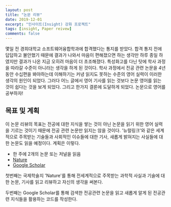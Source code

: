 ```yaml
---
layout: post
title: "논문 리뷰"
date: 2019-12-01
excerpt: "인사이트(Insight) 강화 프로젝트"
tags: [insight, Paper reivew]
comments: false
---
```


몇일 전 경희대학교 소프트웨어융합학과에 합격했다는 통지를 받았다. 합격 통지 전에 답답하고 불안했기 때문에 결과가 나와서 마음이 편해졌으면 하는 생각만 하루 종일 하였지만 결과가 나온 지금 오히려 마음이 더 초조해졌다. 특성화고를 다닌 탓에 학사 과정을 따라갈 수준이 아니라는 생각을 하게 된 것이다. 학사 과정에서 전공 관련 논문을 4년 동안 수십편을 봐야하는데 이해하기는 커녕 읽지도 못하는 수준의 영어 실력이 이러한 생각의 원인이 되었다. 그러다 어느 글에서 영어 기사를 읽는 것보다 논문 영어를 읽는 것이 쉽다는 것을 보게 되었다. 그리고 한가지 결론에 도달하게 되었다. 논문으로 영어를 공부하자!

## 목표 및 계획

이 논문 리뷰의 목표는 전공에 대한 지식을 쌓는 것이 아닌 논문을 읽기 위한 영어 실력을 기르는 것이기 때문에 전공 관련 논문만 읽지는 않을 것이다. '뉴럴링크'와 같은 세계적으로 주목받는 기술들과 사회적인 이슈들에 대한 기사, 새롭게 밝혀지는 사실들에 대한 논문도 읽을 예정이다. 계획은 이렇다.

* 한 주에 2개의 논문 또는 저널을 읽음
* [Nature](https://www.nature.com/)
* [Google Scholar](https://scholar.google.com/)

첫번째는 국제학술지 'Nature'를 통해 전세계적으로 주목받는 과학적 사실과 기술에 대한 논문, 기사를 읽고 리뷰하고 자신의 생각을 써본다.

두번째는 Google Scholar를 통해 검색한 전공관련 논문을 읽고 새롭게 알게 된 전공관련 지식들을 활용하는 코드를 작성한다.